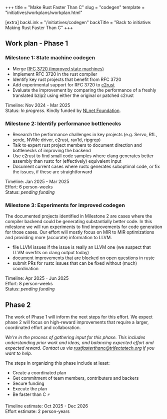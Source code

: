 +++
title = "Make Rust Faster Than C"
slug = "codegen"
template = "initiatives/workplans/workplan.html"

[extra]
backLink = "/initiatives/codegen"
backTitle = "Back to initiative: Making Rust Faster Than C"
+++

## Work plan - Phase 1

### Milestone 1: State machine codegen

- Merge [RFC 3720 (improved state machines)](https://github.com/rust-lang/rfcs/pull/3720)
- Implement RFC 3720 in the rust compiler
- Identify key rust projects that benefit from RFC 3720
- Add experimental support for RFC 3720 to [c2rust](https://c2rust.com/)
- Evaluate the improvement by comparing the performance of a freshly translated bzip2 using either the original or patched c2rust

Timeline: Nov 2024 - Mar 2025  
Status: *In progress*. Kindly funded by [NLnet Foundation](https://nlnet.nl/).

### Milestone 2: Identify performance bottlenecks

- Research the performance challenges in key projects (e.g. Servo, RfL, serde, NVMe driver, c2rust, rav1d, ripgrep)
- Talk to expert rust project members to document direction and bottlenecks of improving the backend
- Use c2rust to find small code samples where clang generates better assembly than rustc for (effectively) equivalent input
- Document current cases where rustc generates suboptimal code, or fix the issues, if these are straightforward

Timeline: Jan 2025 - Mar 2025  
Effort: 6 person-weeks  
Status: *pending funding*

### Milestone 3: Experiments for improved codegen

The documented projects identified in Milestone 2 are cases where the compiler backend could be generating substantially better code. In this milestone we will run experiments to find improvements for code generation for those cases. Our effort will mostly focus on MIR to MIR optimizations and providing more (accurate) information to LLVM.

- file LLVM issues if the issue is really an LLVM one (we suspect that LLVM overfits on clang output today)
- document improvements that are blocked on open questions in rustc
- submit PRs for rustc issues that can be fixed without (much) coordination

Timeline: Apr 2025 - Jun 2025  
Effort: 8 person-weeks  
Status: *pending funding*

## Phase 2

The work of Phase 1 will inform the next steps for this effort. We expect phase 2 will focus on high-reward improvements that require a larger, coordinated effort and collaboration.

*We're in the process of gathering input for this phase. This includes understanding prior work and ideas, and balancing expected effort and expected reward. Contact us via [rustfasterthanc@trifectatech.org](mailto:rustfasterthanc@trifectatech.org) if you want to help.*

The steps in organizing this phase include at least:

- Create a coordinated plan
- Get commitment of team members, contributers and backers
- Secure funding
- Execute the plan
- Be faster than C ⚡

Timeline estimate: Oct 2025 - Dec 2026  
Effort estimate: 2 person-years
